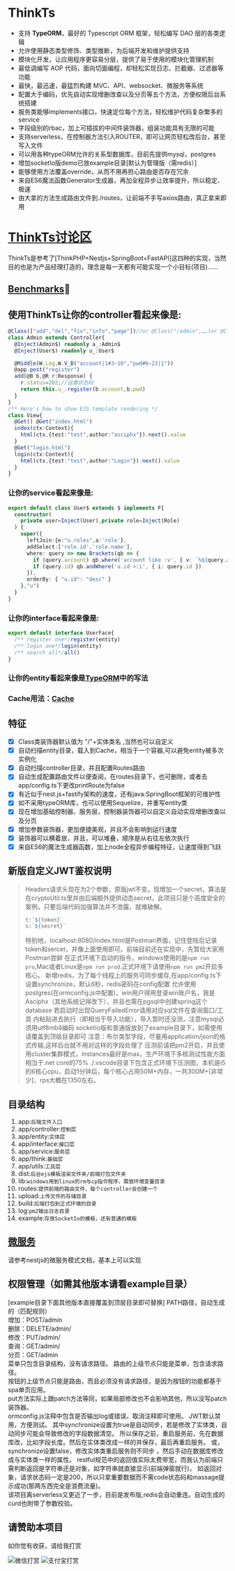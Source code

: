 # ThinkTs
- 支持 **TypeORM**，最好的 Typescript ORM 框架，轻松编写 DAO 层的各类逻辑
- 允许使用静态类型修饰、类型推断，为后端开发和维护提供支持
- 模块化开发，让应用程序更容易分层，提供了易于使用的模块化管理机制
- 最低调编写 AOP 代码，面向切面编程，却轻松实现日志、拦截器、过滤器等功能
- 最快，最迅速，最猛烈构建 MVC、API、websocket、微服务等系统
- 配置大于编码，优先自动实现增删改查以及分页等五个方法，方便权限后台系统搭建
- 服务类能够implements接口，快速定位每个方法，轻松维护代码复杂繁多的service
- 字段级别的rbac，加上可插拔的中间件装饰器，组装功能具有无限的可能
- 支持serverless，在控制器方法引入ROUTER，即可让网页轻松改后台，甚至写入文件
- 可以用各种typeORM允许的关系型数据库，目前先提供mysql，postgres
- 增加socketIo版demo已放example目录[默认为管理版（需redis）]
- 能够使用方法覆盖override，从而不用再担心路由是否存在冗余
- 来自ES6魔法函数Generator生成器，再加全程异步让效率提升，所以稳定、极速
- 由大拿的方法生成路由文件到./routes，让前端不手写axios路由，真正拿来即用
# [ThinkTs讨论区](http://www.91huanwei.com/)
ThinkTs是参考了[ThinkPHP+Nestjs+SpringBoot+FastAPI]这四种的实现，当然目的也是为产品经理打造的，理念是每一天都有可能实现一个小目标(项目)……

## [Benchmarks](https://www.fastify.cn/benchmarks/)🚀

## 使用**ThinkTs**让你的controller看起来像是:
```typescript
@Class(["add","del","fix","info","page"])//or @Class("/admin",……)or @Class("admin",……)
class Admin extends Controller{
  @Inject(Admin$) readonly a_:Admin$
  @Inject(User$) readonly u_:User$

  @Middle(W.Log,W.V_B("account|1#3~10","pwd#6~23|1"))
  @app.post("register")
  add(@B b,@R r:Response) {
    r.status=202;//设置状态码
    return this.u_.register(b.account,b.pwd)
  }
}
/** Here's how to show EJS template rendering */
class View{
  @Get() @Get("index.html")
  index(ctx:Context){
    html(ctx,{test:"test",author:"asciphx"}).next().value
  }
  @Get("login.html")
  login(ctx:Context){
    html(ctx,{test:"test",author:"Login"}).next().value
  }
}
```
### 让你的service看起来像是:
```typescript
export default class User$ extends $ implements F{
  constructor(
    private user=Inject(User),private role=Inject(Role)
  ) {
    super({
      leftJoin:{e:"u.roles",a:'role'},
      addSelect:['role.id','role.name'],
      where: query => new Brackets(qb => {
        if (query.account) qb.where('account like :v', { v: `%${query.account}%` })
        if (query.id) qb.andWhere('u.id >:i', { i: query.id })
      }),
      orderBy: { "u.id": "desc" }
    },"u")
  }
}
```
### 让你的interface看起来像是:
```typescript
export default interface UserFace{
  /** register one*/register(entity)
  /** login one*/login(entity)
  /** search all*/all()
}
```
### 让你的entity看起来像是[TypeORM](https://github.com/typeorm/typeorm)中的写法

### Cache用法：[Cache](https://github.com/typeorm/typeorm/blob/master/docs/caching.md)

## 特征
- [x] Class类装饰器默认值为 "/"+实体类名 ,当然也可以自定义
- [x] 自动扫描entity目录，载入到Cache，相当于一个容器,可以避免entity被多次实例化
- [x] 自动扫描controller目录，并且配置Routes路由
- [x] 自动生成配置路由文件以便查阅，在routes目录下，也可删除，或者去app/config.ts下更改printRoute为false
- [x] 有近似于nest.js+fastify架构的速度，还有java:SpringBoot框架的可维护性
- [x] 如不采用typeORM库，也可以使用Sequelize，并重写entity类
- [x] 现在增加基础控制器、服务层，控制器装饰器可以自定义自动实现增删改查以及分页
- [x] 增加参数装饰器，更加便捷美观，并且不会影响到运行速度
- [x] 装饰器可以横着放，并且，可以堆叠，顺序是从右往左依次执行
- [x] 来自ES6的魔法生成器函数，加上node全程异步编程特征，让速度得到飞跃

## 新版自定义JWT鉴权说明
> Headers请求头现在为2个参数，原版jwt不变。现增加一个secret，算法是在cryptoUtil.ts里并由后端额外提供动态secret，此项目只是个高度安全的案例，只要后端代码加强算法并不泄露，就难破解。
> ```javascript
> t:`${token}`
> s:`${secret}`
> ```
> 特别地，localhost:8080/index.html是Postman界面，记住登陆后记录token和sercet，并像上面使用即可。前端目前还在实现中，先暂给大家用Postman尝鲜
> 在正式环境下启动的指令，windows使用的是`npm run pro`,Mac或者Linux是`npm run prod`.正式环境下请使用`npm run pm2`开启多核心。
> 新增redis，为了每个线程上的服务可同步缓存,在app/config.ts下设置synchronize，默认6秒，redis密码在config配置
> 允许使用postgres(在ormconfig.js中配置)，win用户得用登录win账户名，我是Asciphx（其他系统记得改下），并且也需在pgsql中创建spring这个database
> 若启动时出现QueryFailedError请用对应sql文件在查询窗口/工具 内粘贴进去执行（即相当于导入功能），导入暂时还没测，注意mysql必须用utf8mb4编码
> socketIo版和普通版放到了example目录下，如需使用请覆盖到顶级目录即可
> 注意：布尔类型字段，尽量用application/json的格式传输,这样后台就不用对这样的字段处理了
> 压测前请把pm2开启，并且使用cluster集群模式，instances最好是max，生产环境下多核测试性能方面相当于.net core的75%
> ./.vscode目录下包含正式环境下压测图，本机是i5的6核心cpu，启动1分钟后，每个核心占用50M+内存，一共300M+[非常少]，rps大概在1350左右。
## 目录结构
1. app:`后端文件入口`
2. app/controller:`控制层`
3. app/entity:`实体层`
4. app/interface:`接口层`
5. app/service:`服务层`
6. app/think:`基础层`
7. app/utils:`工具层`
8. dist:`后台ejs模板渲染文件夹/前端打包文件夹`
9. lib:`windows用到linux的rm与cp指令程序，需放环境变量目录`
10. routes:`提供前端的路由文件，每个controller会创建一个`
11. upload:`上传文件的存储目录`
12. build:`后端打包到正式环境的目录`
13. log:`pm2输出日志目录`
14. example:`存放SocketIo的模板，还有普通的模板`
## [微服务](https://docs.nestjs.cn/7/microservices?id=kafka)
请参考nestjs的微服务模式文档，基本上可以实现
## 权限管理（如需其他版本请看example目录）
[example目录下面其他版本直接覆盖到顶层目录即可替换]
PATH路径，自动生成的（匹配规则）  
增加：POST/admin  
删除：DELETE/admin/  
修改：PUT/admin/  
查询：GET/admin/  
分页：GET/admin  
菜单只包含目录结构，没有请求路径。  路由的上级节点只能是菜单，包含请求路径。  
按钮的上级节点只能是路由，而且必须没有请求路径，是因为按钮的功能都基于spa单页应用。  
put方法实际上跟patch方法等同，如果局部修改也不会影响其他，所以没写patch装饰器。  
ormconfig.js注释中包含是否输出log或错误，取消注释即可使用。 JWT默认禁用，方便测试。
其中synchronize设置为true是自动同步，若是修改了实体类，自动同步可能会导致修改的字段数据清空。
所以保存之前，重启服务前，先在数据库改，比如字段长度。然后在实体类改成一样的并保存，最后再重启服务。
或，synchronize设置false，修改实体类重启服务则不同步 ，然后手动在数据库修改成与实体类一样的属性。
restful规范中的返回值实际太费带宽，而我认为前端只需判断返回是字符串还是对象，如字符串就直接显示(前端弹窗就行)，
如返回对象，请求状态码一定是200，所以只拿重要数据而不需code状态码和massage提示成功(那两东西完全是浪费流量)。  
该项目离serverless又更近了一步，目前是发布版,redis会自动重连。自动生成的curd也附带了参数校验。
## **请赞助本项目**
如你觉有收获，请给我打赏

![微信打赏](http://www.91huanwei.com/assets/uploads/1.jpg)
![支付宝打赏](http://www.91huanwei.com/assets/uploads/0.jpg)
